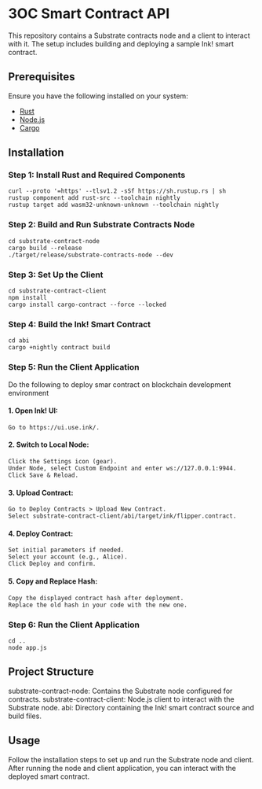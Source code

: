 # 3OC Smart Contract API

This repository contains a Substrate contracts node and a client to interact with it. The setup includes building and deploying a sample Ink! smart contract.

## Prerequisites

Ensure you have the following installed on your system:
- [Rust](https://www.rust-lang.org/tools/install)
- [Node.js](https://nodejs.org/)
- [Cargo](https://doc.rust-lang.org/cargo/getting-started/installation.html)

## Installation

### Step 1: Install Rust and Required Components

```
curl --proto '=https' --tlsv1.2 -sSf https://sh.rustup.rs | sh
rustup component add rust-src --toolchain nightly
rustup target add wasm32-unknown-unknown --toolchain nightly
```
### Step 2: Build and Run Substrate Contracts Node
```
cd substrate-contract-node
cargo build --release
./target/release/substrate-contracts-node --dev
```

### Step 3: Set Up the Client
```
cd substrate-contract-client
npm install 
cargo install cargo-contract --force --locked
```

### Step 4: Build the Ink! Smart Contract
```
cd abi
cargo +nightly contract build
```
### Step 5: Run the Client Application
Do the following to deploy smar contract on blockchain development environment

#### 1. Open Ink! UI:
    Go to https://ui.use.ink/.
#### 2. Switch to Local Node:
    Click the Settings icon (gear).
    Under Node, select Custom Endpoint and enter ws://127.0.0.1:9944.
    Click Save & Reload.
#### 3. Upload Contract:
    Go to Deploy Contracts > Upload New Contract.
    Select substrate-contract-client/abi/target/ink/flipper.contract.
#### 4. Deploy Contract:
    Set initial parameters if needed.
    Select your account (e.g., Alice).
    Click Deploy and confirm.
#### 5. Copy and Replace Hash:
    Copy the displayed contract hash after deployment.
    Replace the old hash in your code with the new one.

### Step 6: Run the Client Application
```
cd ..
node app.js
```

## Project Structure

substrate-contract-node: Contains the Substrate node configured for contracts.
substrate-contract-client: Node.js client to interact with the Substrate node.
abi: Directory containing the Ink! smart contract source and build files.

## Usage 

Follow the installation steps to set up and run the Substrate node and client. After running the node and client application, you can interact with the deployed smart contract.
